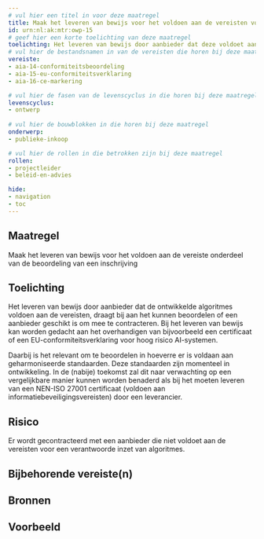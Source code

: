 ```yaml
---
# vul hier een titel in voor deze maatregel
title: Maak het leveren van bewijs voor het voldoen aan de vereisten voor algoritmes onderdeel van de beoordeling van een inschrijving.
id: urn:nl:ak:mtr:owp-15
# geef hier een korte toelichting van deze maatregel
toelichting: Het leveren van bewijs door aanbieder dat deze voldoet aan de vereisten voor algoritmes draagt bij aan het kunnen beoordelen of een aanbieder geschikt is om mee te contractueren.
# vul hier de bestandsnamen in van de vereisten die horen bij deze maatregel
vereiste: 
- aia-14-conformiteitsbeoordeling
- aia-15-eu-conformiteitsverklaring
- aia-16-ce-markering

# vul hier de fasen van de levenscyclus in die horen bij deze maatregel
levenscyclus: 
- ontwerp
  
# vul hier de bouwblokken in die horen bij deze maatregel
onderwerp: 
- publieke-inkoop

# vul hier de rollen in die betrokken zijn bij deze maatregel
rollen:
- projectleider
- beleid-en-advies

hide:
- navigation
- toc
---
```


<!-- Let op! onderstaande regel met 'tags' niet weghalen! Deze maakt automatisch de knopjes op basis van de metadata  -->
<!-- tags -->

## Maatregel
<!-- Vul hier een omschrijving in van wat deze maatregel inhoudt. -->
 Maak het leveren van bewijs voor het voldoen aan de vereiste onderdeel van de beoordeling van een inschrijving

## Toelichting
<!-- Geef hier een toelichting van deze maatregel -->
Het leveren van bewijs door aanbieder dat de ontwikkelde algoritmes voldoen aan de vereisten, draagt bij aan het kunnen beoordelen of een aanbieder geschikt is om mee te contracteren. Bij het leveren van bewijs kan worden gedacht aan het overhandigen van bijvoorbeeld een certificaat of een EU-conformiteitsverklaring voor hoog risico AI-systemen. 

Daarbij is het relevant om te beoordelen in hoeverre er is voldaan aan geharmoniseerde standaarden. Deze standaarden zijn momenteel in ontwikkeling. In de (nabije) toekomst zal dit naar verwachting op een vergelijkbare manier kunnen worden benaderd als bij het moeten leveren van een NEN-ISO 27001 certificaat (voldoen aan informatiebeveiligingsvereisten) door een leverancier. 

## Risico 
<!-- vul hier het specifieke risico in dat kan worden gemitigeerd met behulp van deze maatregel -->
Er wordt gecontracteerd met een aanbieder die niet voldoet aan de vereisten voor een verantwoorde inzet van algoritmes. 

## Bijbehorende vereiste(n)
<!-- Hier volgt een lijst met vereisten op basis van de in de metadata ingevulde vereiste -->

<!-- Let op! onderstaande regel met 'list_vereisten_on_maatregelen_page' niet weghalen! Deze maakt automatisch een lijst van bijbehorende verseisten op basis van de metadata  -->
<!-- list_vereisten_on_maatregelen_page -->

## Bronnen 
<!-- Vul hier de relevante bronnen in voor deze maatregel -->     

## Voorbeeld
<!-- Voeg hier een voorbeeld toe, door er bijvoorbeeld naar te verwijzen -->



  
